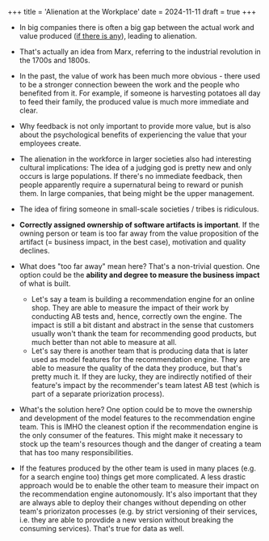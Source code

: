 +++
title = 'Alienation at the Workplace'
date = 2024-11-11
draft = true
+++

* In big companies there is often a big gap between the actual work and value produced ([if there is any](https://www.amazon.de/Bullshit-Jobs-A-Theory/dp/B079YXRZ7Q/ref=sr_1_2?__mk_de_DE=ÅMÅŽÕÑ&crid=18C9G1DU5GU7H&dib=eyJ2IjoiMSJ9.s6U2Zz9mxFw77-7nJoRGVdfwEjO5cwPy0e5sTivJUbJ0oTA4xPlgDxb-BknpdXi7IoeCYSibTeFqK8gaaXnFmuyLQrV2N7ts1ufsOVnb05DibX3p8W6l1_g16RQ622YfbbDGOp-n5Rdptj7D4YEARXY6e6JmdqBTGYYfGEadW4lpwWFZQBhdGbk_bo8H_rQUjBuQlF95P7FFY3KSuicAi0R5XXtEQ4tjO-kGae6Vx_g.I-GWCcjNFMsZpKAzMKC9QMKJEqsiq3QbPLASEz1hGDA&dib_tag=se&keywords=bullshit+jobs&qid=1725785630&sprefix=bullshit+jobs%2Caps%2C113&sr=8-2)), leading to alienation.
* That's actually an idea from Marx, referring to the industrial revolution in the  1700s and 1800s.
* In the past, the value of work has been much more obvious - there used to be a stronger connection beween the work and the people who benefited from it. For example, if someone is harvesting potatoes all day to feed their family, the produced value is much more immediate and clear.
* Why feedback is not only important to provide more value, but is also about the psychological benefits of experiencing the value that your employees create.
* The alienation in the workforce in larger societies also had interesting cultural implications: The idea of a judging god is pretty new and only occurs is large populations. If there's no immediate feedback, then people apparently require a supernatural being to reward or punish them. In large companies, that being might be the upper management.
* The idea of firing someone in small-scale societies / tribes is ridiculous.
* **Correctly assigned ownership of software artifacts is important**. If the owning person or team is too far away from the value proposition of the artifact (= business impact, in the best case), motivation and quality declines.
* What does "too far away" mean here? That's a non-trivial question. One option could be the **ability and degree to measure the business impact** of what is built.
    - Let's say a team is building a recommendation engine for an online shop. They are able to measure the impact of their work by conducting AB tests and, hence, correctly own the engine. The impact is still a bit distant and abstract in the sense that customers usually won't thank the team for recommending good products, but much better than not able to measure at all.
    - Let's say there is another team that is producing data that is later used as model features for the recommendation engine. They are able to measure the quality of the data they produce, but that's pretty much it. If they are lucky, they are indirectly notified of their feature's impact by the recommender's team latest AB test (which is part of a separate priorization process).

* What's the solution here? One option could be to move the ownership and development of the model features to the recommendation engine team. This is IMHO the cleanest option if the recommendation engine is the only consumer of the features. This might make it necessary to stock up the team's resources though and the danger of creating a team that has too many responsibilities.

* If the features produced by the other team is used in many places (e.g. for a search engine too) things get more complicated. A less drastic approach would be to enable the other team to measure their impact on the recommendation engine autonomously. It's also important that they are always able to deploy their changes without depending on other team's priorizaton processes (e.g. by strict versioning of their services, i.e. they are able to provdide a new version without breaking the consuming services). That's true for data as well.
